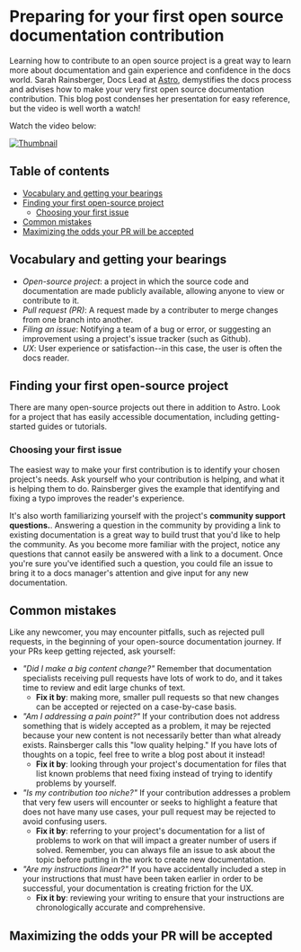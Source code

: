 # Preparing for your first open source documentation contribution

Learning how to contribute to an open source project is a great way to learn more about documentation and gain experience and confidence in the docs world. Sarah Rainsberger, Docs Lead at [Astro](https://docs.astro.build/en/getting-started/), demystifies the docs process and advises how to make your very first open source documentation contribution. This blog post condenses her presentation for easy reference, but the video is well worth a watch!

 Watch the video below:

[![Thumbnail](https://img.youtube.com/vi/abw7-BfApMk/0.jpg)](https://www.youtube.com/watch?v=abw7-BfApMk)

## Table of contents

* [Vocabulary and getting your bearings](#vocabulary-and-getting-your-bearings)
* [Finding your first open-source project](#finding-your-first-open-source-project)
  * [Choosing your first issue](#choosing-your-first-issue)
* [Common mistakes](#common-mistakes)
* [Maximizing the odds your PR will be accepted](#maximizing-the-odds-your-pr-will-be-accepted)

## Vocabulary and getting your bearings

* _Open-source project_: a project in which the source code and documentation are made publicly available, allowing anyone to view or contribute to it.
* _Pull request (PR)_: A request made by a contributer to merge changes from one branch into another.
* _Filing an issue_: Notifying a team of a bug or error, or suggesting an improvement using a project's issue tracker (such as Github).
* _UX_: User experience or satisfaction--in this case, the user is often the docs reader.

## Finding your first open-source project

There are many open-source projects out there in addition to Astro. Look for a project that has easily accessible documentation, including getting-started guides or tutorials.

### Choosing your first issue

The easiest way to make your first contribution is to identify your chosen project's needs. Ask yourself who your contribution is helping, and what it is helping them to do. Rainsberger gives the example that identifying and fixing a typo improves the reader's experience.

It's also worth familiarizing yourself with the project's **community support questions.**. Answering a question in the community by providing a link to existing documentation is a great way to build trust that you'd like to help the community. As you become more familiar with the project, notice any questions that cannot easily be answered with a link to a document. Once you're sure you've identified such a question, you could file an issue to bring it to a docs manager's attention and give input for any new documentation.

## Common mistakes

Like any newcomer, you may encounter pitfalls, such as rejected pull requests, in the beginning of your open-source documentation journey. If your PRs keep getting rejected, ask yourself:

* _"Did I make a big content change?"_ Remember that documentation specialists receiving pull requests have lots of work to do, and it takes time to review and edit large chunks of text.
  * __Fix it by__: making more, smaller pull requests so that new changes can be accepted or rejected on a case-by-case basis.
* _"Am I addressing a pain point?"_ If your contribution does not address something that is widely accepted as a problem, it may be rejected because your new content is not necessarily better than what already exists. Rainsberger calls this "low quality helping." If you have lots of thoughts on a topic, feel free to write a blog post about it instead!
  * __Fix it by__: looking through your project's documentation for files that list known problems that need fixing instead of trying to identify problems by yourself.
* _"Is my contribution too niche?"_ If your contribution addresses a problem that very few users will encounter or seeks to highlight a feature that does not have many use cases, your pull request may be rejected to avoid confusing users.
  * __Fix it by__: referring to your project's documentation for a list of problems to work on that will impact a greater number of users if solved. Remember, you can always file an issue to ask about the topic before putting in the work to create new documentation.
* _"Are my instructions linear?"_ If you have accidentally included a step in your instructions that must have been taken earlier in order to be successful, your documentation is creating friction for the UX.
  * **Fix it by**: reviewing your writing to ensure that your instructions are chronologically accurate and comprehensive. 

## Maximizing the odds your PR will be accepted
